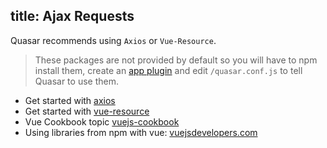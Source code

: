 title: Ajax Requests
---
Quasar recommends using `Axios` or `Vue-Resource`.

> These packages are not provided by default so you will have to npm install them, create an [app plugin](/guide/app-plugins.html) and edit `/quasar.conf.js` to tell Quasar to use them.

- Get started with [axios](https://github.com/mzabriskie/axios)
- Get started with [vue-resource](https://github.com/pagekit/vue-resource)
- Vue Cookbook topic [vuejs-cookbook](https://vuejs.org/v2/cookbook/adding-instance-properties.html)
- Using libraries from npm with vue: [vuejsdevelopers.com](http://vuejsdevelopers.com/2017/04/22/vue-js-libraries-plugins/)
